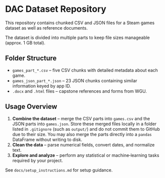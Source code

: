 # DAC Dataset Repository

This repository contains chunked CSV and JSON files for a Steam games dataset as well as reference documents.

The dataset is divided into multiple parts to keep file sizes manageable (approx. 1 GB total).

## Folder Structure
- `games_part_*.csv` – five CSV chunks with detailed metadata about each game.
- `games_json_part_*.json` – 23 JSON chunks containing similar information keyed by app ID.
- `.docx` and `.html` files – capstone references and forms from WGU.

## Usage Overview
1. **Combine the dataset** – merge the CSV parts into `games.csv` and the JSON
   parts into `games.json`. Store these merged files locally in a folder listed
   in `.gitignore` (such as `output/`) and do not commit them to GitHub due to
   their size. You may also merge the parts directly into a `pandas` DataFrame
   without writing to disk.
2. **Clean the data** – parse numerical fields, convert dates, and normalize text.
3. **Explore and analyze** – perform any statistical or machine‑learning tasks required by your project.

See `docs/setup_instructions.md` for setup guidance.


